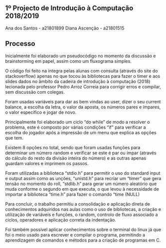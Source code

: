 ﻿## 1º Projecto de Introdução à Computação 2018/2019

Ana dos Santos - a21801899
Diana Ascenção - a21801515

## Processo

Inicialmente foi elaborado um pseudocódigo no momento da discussão e brainstorming em papel, assim como um fluxograma simples.

O código foi feito na íntegra pelas alunas com consulta (através do site do stackoverflow) apenas no que tocou às bibliotecas para fazer o timer e aos slides dados no âmbito da cadeira de introdução à computação (2018) lecionada pelo professor Pedro Arroz Correia para corrigir erros e compilar, sem discussão com colegas.

Foram usadas variáveis para dar as bem vindas ao user, dizer o seu current balance, a escolha da letra, o valor da aposta, os números pares e ímpares, o valor específico e jogar de novo.

Principalmente foi elaborado um ciclo “do while” de modo a resolver o problema, este é composto por várias condições “if” para verificar a escolha do jogador após a impressão de um menu que explica as opções que tem.

Existem 8 opções no total, sendo que foram usadas funções para determinar um número random e verificar se este é par ou ímpar (através do cálculo do resto da divisão inteira do número) e as outras apenas guardam valores e imprimem os passos.

Foram utilizadas a biblioteca “stdio.h” para permitir o uso do standard input e output assim como as unções, “unistd.h” para recriar um “timer” que gera tensão no momento do roll, “stdlib.h” para gerar um número aleatório que muda conforme o segundo em que executa, o que levou à necessidade de importar a biblioteca “time.h” para fazer o comando “time (NULL)

Para concluir, o trabalho permitiu a consolidação e aplicação direta de conhecimentos adquiridos nas aulas como o uso de bibliotecas, a criação e utilização de variáveis e funções, o random, controlo de fluxo associado a ciclos, operadores e aplicação correta da indentação.

Foi também possível aplicar conhecimentos sobre o terminal do linux já que foi o meio usado para escrever e compilar o programa, permitindo a aprendizagem de comandos e métodos para a criação de programas em C.


